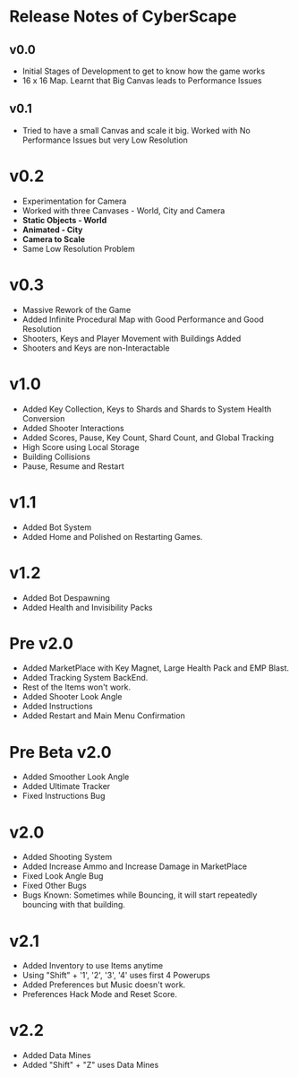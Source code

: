 # Release Notes of CyberScape

## v0.0
* Initial Stages of Development to get to know how the game works
* 16 x 16 Map. Learnt that Big Canvas leads to Performance Issues

## v0.1
* Tried to have a small Canvas and scale it big. Worked with No Performance Issues but very Low Resolution

# v0.2
* Experimentation for Camera
* Worked with three Canvases - World, City and Camera
* **Static Objects - World**
* **Animated - City**
* **Camera to Scale**
* Same Low Resolution Problem

# v0.3
* Massive Rework of the Game
* Added Infinite Procedural Map with Good Performance and Good Resolution
* Shooters, Keys and Player Movement with Buildings Added
* Shooters and Keys are non-Interactable

# v1.0
* Added Key Collection, Keys to Shards and Shards to System Health Conversion
* Added Shooter Interactions
* Added Scores, Pause, Key Count, Shard Count, and Global Tracking
* High Score using Local Storage
* Building Collisions
* Pause, Resume and Restart

# v1.1
* Added Bot System
* Added Home and Polished on Restarting Games.

# v1.2
* Added Bot Despawning
* Added Health and Invisibility Packs

# Pre v2.0
* Added MarketPlace with Key Magnet, Large Health Pack and EMP Blast.
* Added Tracking System BackEnd.
* Rest of the Items won't work.
* Added Shooter Look Angle
* Added Instructions
* Added Restart and Main Menu Confirmation

# Pre Beta v2.0
* Added Smoother Look Angle
* Added Ultimate Tracker
* Fixed Instructions Bug

# v2.0
* Added Shooting System
* Added Increase Ammo and Increase Damage in MarketPlace
* Fixed Look Angle Bug
* Fixed Other Bugs
* Bugs Known: Sometimes while Bouncing, it will start repeatedly bouncing with that building.

# v2.1
* Added Inventory to use Items anytime
* Using "Shift" + '1', '2', '3', '4' uses first 4 Powerups
* Added Preferences but Music doesn't work.
* Preferences Hack Mode and Reset Score.

# v2.2
* Added Data Mines
* Added "Shift" + "Z" uses Data Mines